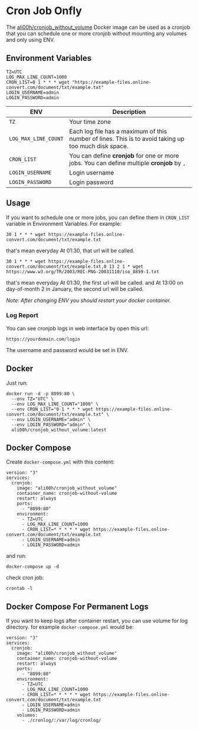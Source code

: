 # Cron Job Onfly
The [ali00h/cronjob_without_volume](https://hub.docker.com/r/ali00h/cronjob_without_volume) Docker image can be used as a cronjob
that you can schedule one or more cronjob without mounting any volumes and only using ENV.

## Environment Variables
```
TZ=UTC
LOG_MAX_LINE_COUNT=1000
CRON_LIST=0 1 * * * wget "https://example-files.online-convert.com/document/txt/example.txt"
LOGIN_USERNAME=admin
LOGIN_PASSWORD=admin
```
| ENV | Description |
| --- | --- |
| `TZ` | Your time zone |
| `LOG_MAX_LINE_COUNT` | Each log file has a maximum of this number of lines. This is to avoid taking up too much disk space. |
| `CRON_LIST` | You can define **cronjob** for one or more jobs. You can define multiple **cronjob** by `,` |
| `LOGIN_USERNAME` | Login username |
| `LOGIN_PASSWORD` | Login password |

## Usage
If you want to schedule one or more jobs, you can define them in `CRON_LIST` variable in Environment Variables. For example:
```
30 1 * * * wget https://example-files.online-convert.com/document/txt/example.txt
```
that's mean everyday At 01:30, that url will be called. 
```
30 1 * * * wget https://example-files.online-convert.com/document/txt/example.txt,0 13 2 1 * wget https://www.w3.org/TR/2003/REC-PNG-20031110/iso_8859-1.txt
```
that's mean everyday At 01:30, the first url will be called. and At 13:00 on day-of-month 2 in January, the second url will be called.

_Note: After changing ENV you should restart your docker container._

### Log Report
You can see cronjob logs in web interface by open this url:
```
https://yourdomain.com/login
```
The username and password would be set in ENV.

## Docker
Just run:
```
docker run -d -p 8099:80 \
  --env TZ="UTC" \
  --env LOG_MAX_LINE_COUNT="1000" \
  --env CRON_LIST="0 1 * * * wget https://example-files.online-convert.com/document/txt/example.txt" \  
  --env LOGIN_USERNAME="admin" \
  --env LOGIN_PASSWORD="admin" \    
  ali00h/cronjob_without_volume:latest
```

## Docker Compose
Create `docker-compose.yml` with this content:
```
version: "3"
services:
  cronjob:
    image: "ali00h/cronjob_without_volume"
    container_name: cronjob-without-volume
    restart: always
    ports:
      - "8099:80"    
    environment:
      - TZ=UTC
      - LOG_MAX_LINE_COUNT=1000      
      - CRON_LIST=* * * * * wget https://example-files.online-convert.com/document/txt/example.txt
      - LOGIN_USERNAME=admin
      - LOGIN_PASSWORD=admin         
```
and run:
```
docker-compose up -d
```

check cron job:
```
crontab -l
```
## Docker Compose For Permanent Logs
If you want to keep logs after container restart, you can use volume for log directory. for example `docker-compose.yml` would be:
```
version: "3"
services:
  cronjob:
    image: "ali00h/cronjob_without_volume"
    container_name: cronjob-without-volume
    restart: always
    ports:
      - "8099:80"    
    environment:
      - TZ=UTC
      - LOG_MAX_LINE_COUNT=1000      
      - CRON_LIST=* * * * * wget https://example-files.online-convert.com/document/txt/example.txt
      - LOGIN_USERNAME=admin
      - LOGIN_PASSWORD=admin  
    volumes:
      - ./cronlog/:/var/log/cronlog/            
```
